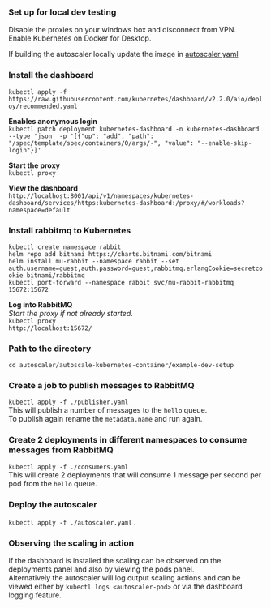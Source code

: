 ### Set up for local dev testing
Disable the proxies on your windows box and disconnect from VPN.  
Enable Kubernetes on Docker for Desktop.  

If building the autoscaler locally update the image in [autoscaler yaml](./autoscaler.yaml)

### Install the dashboard
`kubectl apply -f https://raw.githubusercontent.com/kubernetes/dashboard/v2.2.0/aio/deploy/recommended.yaml`  

**Enables anonymous login**  
`kubectl patch deployment kubernetes-dashboard -n kubernetes-dashboard --type 'json' -p '[{"op": "add", "path": "/spec/template/spec/containers/0/args/-", "value": "--enable-skip-login"}]'`  

**Start the proxy**  
`kubectl proxy`  

**View the dashboard**  
`http://localhost:8001/api/v1/namespaces/kubernetes-dashboard/services/https:kubernetes-dashboard:/proxy/#/workloads?namespace=default`  

### Install rabbitmq to Kubernetes
`kubectl create namespace rabbit`  
`helm repo add bitnami https://charts.bitnami.com/bitnami`  
`helm install mu-rabbit --namespace rabbit --set auth.username=guest,auth.password=guest,rabbitmq.erlangCookie=secretcookie bitnami/rabbitmq`  
`kubectl port-forward --namespace rabbit svc/mu-rabbit-rabbitmq 15672:15672`  

**Log into RabbitMQ**  
*Start the proxy if not already started*.  
`kubectl proxy`  
`http://localhost:15672/`  

### Path to the directory
`cd autoscaler/autoscale-kubernetes-container/example-dev-setup`

### Create a job to publish messages to RabbitMQ
`kubectl apply -f ./publisher.yaml`  
This will publish a number of messages to the `hello` queue.  
To publish again rename the `metadata.name` and run again. 
 
### Create 2 deployments in different namespaces to consume messages from RabbitMQ
`kubectl apply -f ./consumers.yaml`  
This will create 2 deployments that will consume 1 message per second per pod from the `hello` queue.  

### Deploy the autoscaler
`kubectl apply -f ./autoscaler.yaml` .

### Observing the scaling in action
If the dashboard is installed the scaling can be observed on the deployments panel and also by viewing the pods panel.  
Alternatively the autoscaler will log output scaling actions and can be viewed either by `kubectl logs <autoscaler-pod>` 
or via the dashboard logging feature. 
